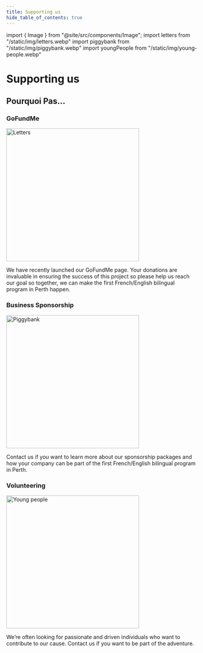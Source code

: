 ```yaml
---
title: Supporting us
hide_table_of_contents: true
---
```


import { Image } from "@site/src/components/Image";
import letters from "/static/img/letters.webp"
import piggybank from "/static/img/piggybank.webp"
import youngPeople from "/static/img/young-people.webp"

# Supporting us

<div class="frame frameSecondary">

## Pourquoi Pas…

</div>

### GoFundMe

<Image src={letters} alt="Letters" width="350px" />

We have recently launched our GoFundMe page. Your donations are invaluable in ensuring the success of this project so please help us reach our goal so together, we can make the first French/English bilingual program in Perth happen.

### Business Sponsorship

<Image src={piggybank} alt="Piggybank" width="350px" />

Contact us if you want to learn more about our sponsorship packages and how your company can be part of the first French/English bilingual program in Perth.

### Volunteering

<Image src={youngPeople} alt="Young people" width="350px" />

We’re often looking for passionate and driven individuals who want to contribute to our cause. Contact us if you want to be part of the adventure.
